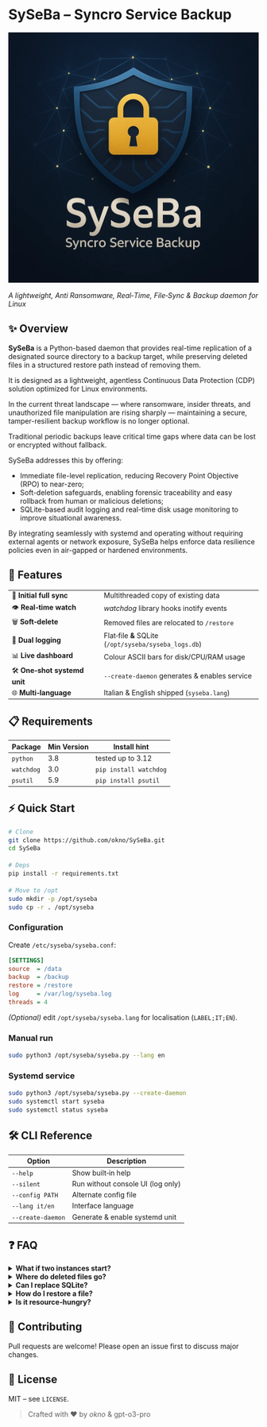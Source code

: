 # **SySeBa – Syncro Service Backup**
![SySeBa Logo](https://github.com/okno/SySeBa/blob/main/SySeBa_Logo.webp)

*A lightweight, Anti Ransomware, Real‑Time, File‑Sync & Backup daemon for Linux*

## ✨ Overview
**SySeBa** is a Python-based daemon that provides real-time replication of a designated source directory to a backup target, while preserving deleted files in a structured restore path instead of removing them. 

It is designed as a lightweight, agentless Continuous Data Protection (CDP) solution optimized for Linux environments.

In the current threat landscape — where ransomware, insider threats, and unauthorized file manipulation are rising sharply — maintaining a secure, tamper-resilient backup workflow is no longer optional. 

Traditional periodic backups leave critical time gaps where data can be lost or encrypted without fallback. 

SySeBa addresses this by offering:
- Immediate file-level replication, reducing Recovery Point Objective (RPO) to near-zero;
- Soft-deletion safeguards, enabling forensic traceability and easy rollback from human or malicious deletions;
- SQLite-based audit logging and real-time disk usage monitoring to improve situational awareness.
  
By integrating seamlessly with systemd and operating without requiring external agents or network exposure, SySeBa helps enforce data resilience policies even in air-gapped or hardened environments.

## 🚀 Features
|  |  |
|---|---|
| 📁 **Initial full sync** | Multithreaded copy of existing data |
| 👁️ **Real‑time watch** | *watchdog* library hooks inotify events |
| 🗑️ **Soft‑delete** | Removed files are relocated to `/restore` |
| 📝 **Dual logging** | Flat‑file **&** SQLite (`/opt/syseba/syseba_logs.db`) |
| 📊 **Live dashboard** | Colour ASCII bars for disk/CPU/RAM usage |
| 🛠️ **One‑shot systemd unit** | `--create-daemon` generates & enables service |
| 🌐 **Multi‑language** | Italian & English shipped (`syseba.lang`) |

## 📋 Requirements
| Package | Min Version | Install hint |
|---------|-------------|--------------|
| `python` | 3.8 | tested up to 3.12 |
| `watchdog` | 3.0 | `pip install watchdog` |
| `psutil` | 5.9 | `pip install psutil` |


## ⚡ Quick Start
```bash
# Clone
git clone https://github.com/okno/SySeBa.git
cd SySeBa

# Deps
pip install -r requirements.txt

# Move to /opt
sudo mkdir -p /opt/syseba
sudo cp -r . /opt/syseba
```

### Configuration
Create `/etc/syseba/syseba.conf`:
```ini
[SETTINGS]
source  = /data
backup  = /backup
restore = /restore
log     = /var/log/syseba.log
threads = 4
```
*(Optional)* edit `/opt/syseba/syseba.lang` for localisation (`LABEL;IT;EN`).

### Manual run
```bash
sudo python3 /opt/syseba/syseba.py --lang en
```

### Systemd service
```bash
sudo python3 /opt/syseba/syseba.py --create-daemon
sudo systemctl start syseba
sudo systemctl status syseba
```

## 🛠️ CLI Reference
| Option | Description |
|--------|-------------|
| `--help` | Show built‑in help |
| `--silent` | Run without console UI (log only) |
| `--config PATH` | Alternate config file |
| `--lang it/en` | Interface language |
| `--create-daemon` | Generate & enable systemd unit |

## ❓ FAQ
<details>
<summary><strong>What if two instances start?</strong></summary>

A lock file at `/opt/syseba/syseba.lock` prevents duplicates; the second process exits.
</details>

<details>
<summary><strong>Where do deleted files go?</strong></summary>

They are **moved**, not removed, to the `restore` directory preserving structure & timestamps.
</details>

<details>
<summary><strong>Can I replace SQLite?</strong></summary>

Yes – extend `initialize_database()` and `log_to_database()` for your preferred DB engine.
</details>

<details>
<summary><strong>How do I restore a file?</strong></summary>

Manually copy/move it from `restore` back to `source`; SySeBa will sync it on the next cycle.
</details>

<details>
<summary><strong>Is it resource‑hungry?</strong></summary>

Average CPU usage is **< 1 %**, with spikes only during the first bulk sync.
</details>

## 🤝 Contributing
Pull requests are welcome! Please open an issue first to discuss major changes.

## 🪪 License
MIT – see `LICENSE`.

> Crafted with ❤️ by *okno* & gpt-o3-pro
 
